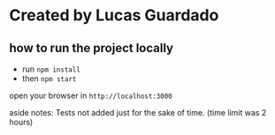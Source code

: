 # Created by Lucas Guardado

## how to run the project locally

- run `npm install`
- then `npm start`

open your browser in `http://localhost:3000`


aside notes: Tests not added just for the sake of time. (time limit was 2 hours)